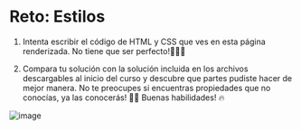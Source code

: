 # Reto: Estilos

1. Intenta escribir el código de HTML y CSS que ves en esta página renderizada. No tiene que ser perfecto!🧑🏻‍💻

2. Compara tu solución con la solución incluida en los archivos descargables al inicio del curso y descubre que partes pudiste hacer de mejor manera. No te preocupes si encuentras propiedades que no conocías, ya las conocerás! 🙌🏻 Buenas habilidades! 🔥

![image](https://kajabi-storefronts-production.kajabi-cdn.com/kajabi-storefronts-production/file-uploads/site/2147489095/products/efb20-8cb3-b8b7-fd27-3764b34a212_Estilos.png)